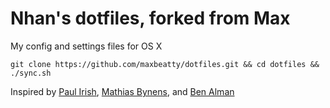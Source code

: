 Nhan's dotfiles, forked from Max
========

My config and settings files for OS X

    git clone https://github.com/maxbeatty/dotfiles.git && cd dotfiles && ./sync.sh

Inspired by [Paul Irish](https://github.com/paulirish/dotfiles), [Mathias Bynens](https://github.com/mathiasbynens/dotfiles/), and [Ben Alman](https://github.com/cowboy/dotfiles)
